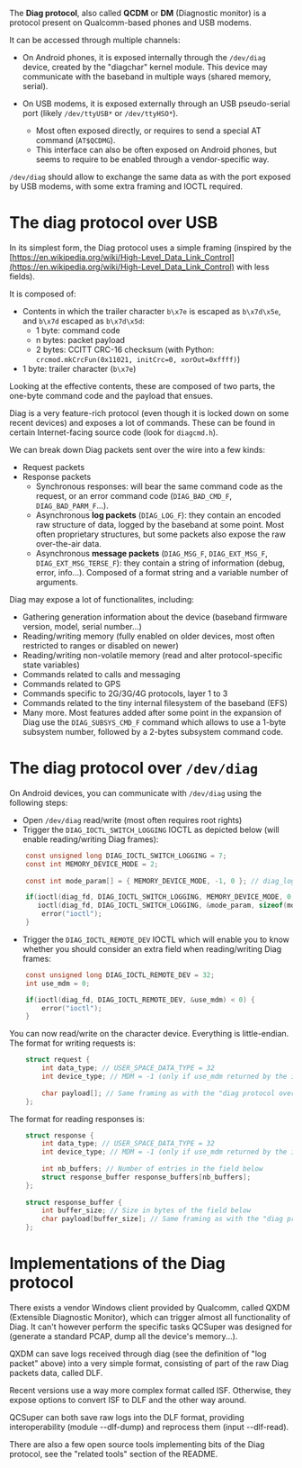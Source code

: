 The **Diag protocol**, also called **QCDM** or **DM** (Diagnostic monitor) is a protocol present on Qualcomm-based phones and USB modems.

It can be accessed through multiple channels:

* On Android phones, it is exposed internally through the `/dev/diag` device, created by the "diagchar" kernel module. This device may communicate with the baseband in multiple ways (shared memory, serial).

* On USB modems, it is exposed externally through an USB pseudo-serial port (likely `/dev/ttyUSB*` or `/dev/ttyHSO*`).
  * Most often exposed directly, or requires to send a special AT command (`AT$QCDMG`).
  * This interface can also be often exposed on Android phones, but seems to require to be enabled through a vendor-specific way.

`/dev/diag` should allow to exchange the same data as with the port exposed by USB modems, with some extra framing and IOCTL required.

# The diag protocol over USB

In its simplest form, the Diag protocol uses a simple framing (inspired by the [https://en.wikipedia.org/wiki/High-Level_Data_Link_Control](https://en.wikipedia.org/wiki/High-Level_Data_Link_Control) with less fields).

It is composed of:

* Contents in which the trailer character `b\x7e` is escaped as `b\x7d\x5e`, and `b\x7d` escaped as `b\x7d\x5d`:
  * 1 byte: command code
  * n bytes: packet payload
  * 2 bytes: CCITT CRC-16 checksum (with Python: `crcmod.mkCrcFun(0x11021, initCrc=0, xorOut=0xffff)`)
* 1 byte: trailer character (`b\x7e`)

Looking at the effective contents, these are composed of two parts, the one-byte command code and the payload that ensues.

Diag is a very feature-rich protocol (even though it is locked down on some recent devices) and exposes a lot of commands. These can be found in certain Internet-facing source code (look for `diagcmd.h`).

We can break down Diag packets sent over the wire into a few kinds:
* Request packets
* Response packets
  * Synchronous responses: will bear the same command code as the request, or an error command code (`DIAG_BAD_CMD_F`, `DIAG_BAD_PARM_F`...).
  * Asynchronous **log packets** (`DIAG_LOG_F`): they contain an encoded raw structure of data, logged by the baseband at some point. Most often proprietary structures, but some packets also expose the raw over-the-air data.
  * Asynchronous **message packets** (`DIAG_MSG_F`, `DIAG_EXT_MSG_F`, `DIAG_EXT_MSG_TERSE_F`): they contain a string of information (debug, error, info...). Composed of a format string and a variable number of arguments.

Diag may expose a lot of functionalites, including:
* Gathering generation information about the device (baseband firmware version, model, serial number...)
* Reading/writing memory (fully enabled on older devices, most often restricted to ranges or disabled on newer)
* Reading/writing non-volatile memory (read and alter protocol-specific state variables)
* Commands related to calls and messaging
* Commands related to GPS
* Commands specific to 2G/3G/4G protocols, layer 1 to 3
* Commands related to the tiny internal filesystem of the baseband (EFS)
* Many more. Most features added after some point in the expansion of Diag use the `DIAG_SUBSYS_CMD_F` command which allows to use a 1-byte subsystem number, followed by a 2-bytes subsystem command code.

# The diag protocol over `/dev/diag`

On Android devices, you can communicate with `/dev/diag` using the following steps:

* Open `/dev/diag` read/write (most often requires root rights)
* Trigger the `DIAG_IOCTL_SWITCH_LOGGING` IOCTL as depicted below (will enable reading/writing Diag frames):

```c
    const unsigned long DIAG_IOCTL_SWITCH_LOGGING = 7;
    const int MEMORY_DEVICE_MODE = 2;
    
    const int mode_param[] = { MEMORY_DEVICE_MODE, -1, 0 }; // diag_logging_mode_param_t

    if(ioctl(diag_fd, DIAG_IOCTL_SWITCH_LOGGING, MEMORY_DEVICE_MODE, 0, 0, 0) < 0 &&
       ioctl(diag_fd, DIAG_IOCTL_SWITCH_LOGGING, &mode_param, sizeof(mode_param), 0, 0, 0, 0) < 0) {
        error("ioctl");
    }
```

* Trigger the `DIAG_IOCTL_REMOTE_DEV` IOCTL which will enable you to know whether you should consider an extra field when reading/writing Diag frames:

```c
    const unsigned long DIAG_IOCTL_REMOTE_DEV = 32;
    int use_mdm = 0;

    if(ioctl(diag_fd, DIAG_IOCTL_REMOTE_DEV, &use_mdm) < 0) {
        error("ioctl");
    }
```

You can now read/write on the character device. Everything is little-endian. The format for writing requests is:

```c
    struct request {
        int data_type; // USER_SPACE_DATA_TYPE = 32
        int device_type; // MDM = -1 (only if use_mdm returned by the ioctl above is 1, or field not present)
        
        char payload[]; // Same framing as with the "diag protocol over USB" described above
    };
```

The format for reading responses is:

```c
    struct response {
        int data_type; // USER_SPACE_DATA_TYPE = 32
        int device_type; // MDM = -1 (only if use_mdm returned by the ioctl above is 1, or field not present)
        
        int nb_buffers; // Number of entries in the field below
        struct response_buffer response_buffers[nb_buffers];
    };
    
    struct response_buffer {
        int buffer_size; // Size in bytes of the field below
        char payload[buffer_size]; // Same framing as with the "diag protocol over USB" described above;
    };
```

# Implementations of the Diag protocol

There exists a vendor Windows client provided by Qualcomm, called QXDM (Extensible Diagnostic Monitor), which can trigger almost all functionality of Diag. It can't however perform the specific tasks QCSuper was designed for (generate a standard PCAP, dump all the device's memory...).

QXDM can save logs received through diag (see the definition of "log packet" above) into a very simple format, consisting of part of the raw Diag packets data, called DLF.

Recent versions use a way more complex format called ISF. Otherwise, they expose options to convert ISF to DLF and the other way around.

QCSuper can both save raw logs into the DLF format, providing interoperability (module --dlf-dump) and reprocess them (input --dlf-read).

There are also a few open source tools implementing bits of the Diag protocol, see the "related tools" section of the README.


